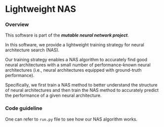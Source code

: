 # Lightweight NAS
### Overview
This software is part of the ***mutable neural network project***.

In this software, we provide a lightweight training strategy for neural architecture search (NAS). 

Our training strategy enables a NAS algorithm to accurately find good neural architectures with a small number of performance-known neural architectures (i.e., neural architectures equipped with ground-truth performance).

Specifically, we first train a NAS method to better understand the structure of neural architectures and then train the NAS method to accurately predict the performance of a given neural architecture.


### Code guideline

One can refer to ```run.py``` file to see how our NAS algorithm works.
